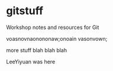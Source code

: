 # gitstuff
Workshop notes and resources for Git

voasnovnaonononaw;onoain vasonvown;


more stuff blah blah blah

LeeYiyuan was here
